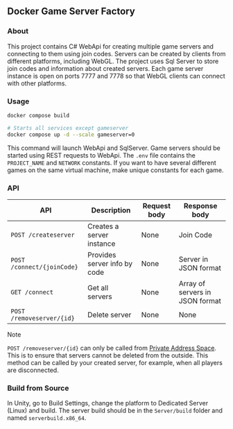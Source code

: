 ## Docker Game Server Factory

### About

This project contains C# WebApi for creating multiple game servers and connecting to them using join codes. Servers can be created by clients from different platforms, including WebGL. The project uses Sql Server to store join codes and information about created servers.
Each game server instance is open on ports 7777 and 7778 so that WebGL clients can connect with other platforms.

### Usage
```bash
docker compose build

# Starts all services except gameserver
docker compose up -d --scale gameserver=0
```

This command will launch WebApi and SqlServer. Game servers should be started using REST requests to WebApi.
The `.env` file contains the `PROJECT_NAME` and `NETWORK` constants. If you want to have several different games on the same virtual machine, make unique constants for each game.

### API

| API | Description | Request body | Response body
|-----|-------------|--------------|----------------|
| `POST /createserver` | Creates a server instance| None | Join Code
| `POST /connect/{joinCode}` | Provides server info by code | None | Server in JSON format
| `GET /connect` | Get all servers | None | Array of servers in JSON format
| `POST /removeserver/{id}` | Delete server | None | None

> [!NOTE]  
> `POST /removeserver/{id}` can only be called from [Private Address Space](https://www.rfc-editor.org/rfc/rfc1918). This is to ensure that servers cannot be deleted from the outside. 
This method can be called by your created server, for example, when all players are disconnected.

### Build from Source
In Unity, go to Build Settings, change the platform to Dedicated Server (Linux) and build. The server build should be in the `Server/build` folder and named `serverbuild.x86_64`.
